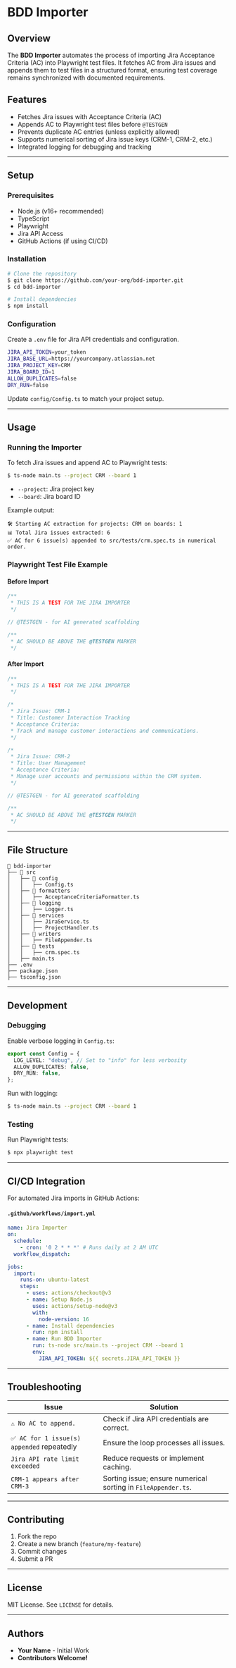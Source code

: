 # BDD Importer

## Overview
The **BDD Importer** automates the process of importing Jira Acceptance Criteria (AC) into Playwright test files. It fetches AC from Jira issues and appends them to test files in a structured format, ensuring test coverage remains synchronized with documented requirements.

## Features
- Fetches Jira issues with Acceptance Criteria (AC)
- Appends AC to Playwright test files before `@TESTGEN`
- Prevents duplicate AC entries (unless explicitly allowed)
- Supports numerical sorting of Jira issue keys (CRM-1, CRM-2, etc.)
- Integrated logging for debugging and tracking

---

## Setup

### Prerequisites
- Node.js (v16+ recommended)
- TypeScript
- Playwright
- Jira API Access
- GitHub Actions (if using CI/CD)

### Installation
```sh
# Clone the repository
$ git clone https://github.com/your-org/bdd-importer.git
$ cd bdd-importer

# Install dependencies
$ npm install
```

### Configuration
Create a `.env` file for Jira API credentials and configuration.
```sh
JIRA_API_TOKEN=your_token
JIRA_BASE_URL=https://yourcompany.atlassian.net
JIRA_PROJECT_KEY=CRM
JIRA_BOARD_ID=1
ALLOW_DUPLICATES=false
DRY_RUN=false
```

Update `config/Config.ts` to match your project setup.

---

## Usage

### Running the Importer
To fetch Jira issues and append AC to Playwright tests:
```sh
$ ts-node main.ts --project CRM --board 1
```
- `--project`: Jira project key
- `--board`: Jira board ID

Example output:
```
🛠 Starting AC extraction for projects: CRM on boards: 1
📊 Total Jira issues extracted: 6
✅ AC for 6 issue(s) appended to src/tests/crm.spec.ts in numerical order.
```

### Playwright Test File Example
#### **Before Import**
```typescript
/**
 * THIS IS A TEST FOR THE JIRA IMPORTER
 */

// @TESTGEN - for AI generated scaffolding

/**
 * AC SHOULD BE ABOVE THE @TESTGEN MARKER
 */
```

#### **After Import**
```typescript
/**
 * THIS IS A TEST FOR THE JIRA IMPORTER
 */

/*
 * Jira Issue: CRM-1
 * Title: Customer Interaction Tracking
 * Acceptance Criteria:
 * Track and manage customer interactions and communications.
 */

/*
 * Jira Issue: CRM-2
 * Title: User Management
 * Acceptance Criteria:
 * Manage user accounts and permissions within the CRM system.
 */

// @TESTGEN - for AI generated scaffolding

/**
 * AC SHOULD BE ABOVE THE @TESTGEN MARKER
 */
```

---

## File Structure
```
📂 bdd-importer
├── 📂 src
│   ├── 📂 config
│   │   ├── Config.ts
│   ├── 📂 formatters
│   │   ├── AcceptanceCriteriaFormatter.ts
│   ├── 📂 logging
│   │   ├── Logger.ts
│   ├── 📂 services
│   │   ├── JiraService.ts
│   │   ├── ProjectHandler.ts
│   ├── 📂 writers
│   │   ├── FileAppender.ts
│   ├── 📂 tests
│   │   ├── crm.spec.ts
│   ├── main.ts
├── .env
├── package.json
├── tsconfig.json
```

---

## Development

### Debugging
Enable verbose logging in `Config.ts`:
```ts
export const Config = {
  LOG_LEVEL: "debug", // Set to "info" for less verbosity
  ALLOW_DUPLICATES: false,
  DRY_RUN: false,
};
```
Run with logging:
```sh
$ ts-node main.ts --project CRM --board 1
```

### Testing
Run Playwright tests:
```sh
$ npx playwright test
```

---

## CI/CD Integration
For automated Jira imports in GitHub Actions:

#### **`.github/workflows/import.yml`**
```yaml
name: Jira Importer
on:
  schedule:
    - cron: '0 2 * * *' # Runs daily at 2 AM UTC
  workflow_dispatch:

jobs:
  import:
    runs-on: ubuntu-latest
    steps:
      - uses: actions/checkout@v3
      - name: Setup Node.js
        uses: actions/setup-node@v3
        with:
          node-version: 16
      - name: Install dependencies
        run: npm install
      - name: Run BDD Importer
        run: ts-node src/main.ts --project CRM --board 1
        env:
          JIRA_API_TOKEN: ${{ secrets.JIRA_API_TOKEN }}
```

---

## Troubleshooting

| Issue | Solution |
|--------|----------|
| `⚠️ No AC to append.` | Check if Jira API credentials are correct. |
| `✅ AC for 1 issue(s) appended` repeatedly | Ensure the loop processes all issues. |
| `Jira API rate limit exceeded` | Reduce requests or implement caching. |
| `CRM-1 appears after CRM-3` | Sorting issue; ensure numerical sorting in `FileAppender.ts`. |

---

## Contributing
1. Fork the repo
2. Create a new branch (`feature/my-feature`)
3. Commit changes
4. Submit a PR

---

## License
MIT License. See `LICENSE` for details.

---

## Authors
- **Your Name** - Initial Work
- **Contributors Welcome!**

